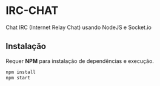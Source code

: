 # IRC-CHAT

Chat IRC (Internet Relay Chat) usando NodeJS e Socket.io

## Instalação

Requer **NPM** para instalação de dependências e execução.

```bash
npm install
npm start
```